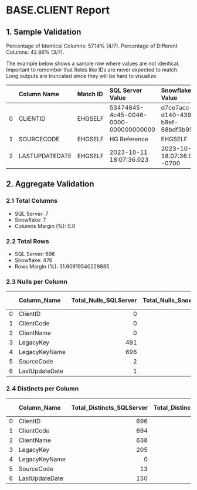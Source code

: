 # BASE.CLIENT Report

## 1. Sample Validation

Percentage of Identical Columns: 57.14% (4/7).
Percentage of Different Columns: 42.86% (3/7).

The example below shows a sample row where values are not identical. Important to remember that fields like IDs are never expected to match. Long outputs are truncated since they will be hard to visualize.

|    | Column Name    | Match ID   | SQL Server Value                     | Snowflake Value                      |
|---:|:---------------|:-----------|:-------------------------------------|:-------------------------------------|
|  0 | CLIENTID       | EHGSELF    | 53474845-4c45-0046-0000-000000000000 | d7ce7acc-d140-439f-b8ef-68bdf3b9551b |
|  1 | SOURCECODE     | EHGSELF    | HG Reference                         | EHGSELF                              |
|  2 | LASTUPDATEDATE | EHGSELF    | 2023-10-11 18:07:36.023              | 2023-10-11 18:07:36.023 -0700        |

## 2. Aggregate Validation

### 2.1 Total Columns
- SQL Server: 7
- Snowflake: 7
- Columns Margin (%): 0.0

### 2.2 Total Rows
- SQL Server: 696
- Snowflake: 476
- Rows Margin (%): 31.60919540229885

### 2.3 Nulls per Column
|    | Column_Name    |   Total_Nulls_SQLServer |   Total_Nulls_Snowflake |   Margin (%) |
|---:|:---------------|------------------------:|------------------------:|-------------:|
|  0 | ClientID       |                       0 |                       0 |          0   |
|  1 | ClientCode     |                       0 |                       0 |          0   |
|  2 | ClientName     |                       0 |                       0 |          0   |
|  3 | LegacyKey      |                     491 |                     476 |          3.1 |
|  4 | LegacyKeyName  |                     696 |                     476 |         31.6 |
|  5 | SourceCode     |                       2 |                       0 |        100   |
|  6 | LastUpdateDate |                       1 |                       0 |        100   |

### 2.4 Distincts per Column
|    | Column_Name    |   Total_Distincts_SQLServer |   Total_Distincts_Snowflake |   Margin (%) |
|---:|:---------------|----------------------------:|----------------------------:|-------------:|
|  0 | ClientID       |                         696 |                         476 |         31.6 |
|  1 | ClientCode     |                         694 |                         400 |         42.4 |
|  2 | ClientName     |                         638 |                         378 |         40.8 |
|  3 | LegacyKey      |                         205 |                           0 |        100   |
|  4 | LegacyKeyName  |                           0 |                           0 |          0   |
|  5 | SourceCode     |                          13 |                         400 |       2976.9 |
|  6 | LastUpdateDate |                         150 |                          58 |         61.3 |